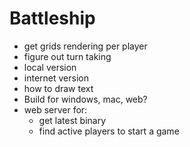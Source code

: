 # Battleship

- get grids rendering per player
- figure out turn taking
- local version
- internet version
- how to draw text
- Build for windows, mac, web?
- web server for:
  - get latest binary
  - find active players to start a game
